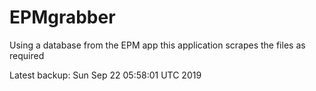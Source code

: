 # EPMgrabber
Using a database from the EPM app this application scrapes the files as required


Latest backup: Sun Sep 22 05:58:01 UTC 2019
